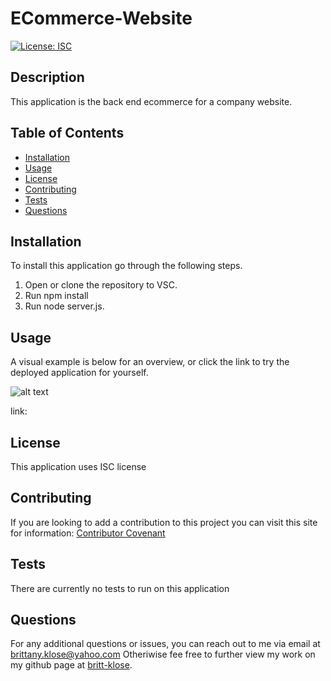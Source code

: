 # ECommerce-Website

[![License: ISC](https://img.shields.io/badge/License-ISC-blue.svg)](https://opensource.org/licenses/ISC)

  ## Description
 This application is the back end ecommerce for a company website.

  ## Table of Contents

* [Installation](#installation)
* [Usage](#usage)
* [License](#license)
* [Contributing](#contributing)
* [Tests](#tests)
* [Questions](#questions)

## Installation
To install this application go through the following steps. 
1. Open or clone the repository to VSC. 
2. Run npm install
3. Run node server.js. 

## Usage
A visual example is below for an overview, or click the link to try the deployed application for yourself. 

![alt text](/images/note.png) 

link: 

## License
This application uses ISC license 

## Contributing
If you are looking to add a contribution to this project you can visit this site for information: [Contributor Covenant](https://www.contributor-covenant.org/)

## Tests
There are currently no tests to run on this application

## Questions

For any additional questions or issues, you can reach out to me 
via email at brittany.klose@yahoo.com
Otheriwise fee free to further view my work on my github page at [britt-klose](https://github.com/britt-klose/).